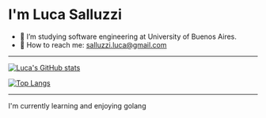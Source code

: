 # I'm Luca Salluzzi 


- 📖 I’m studying software engineering at University of Buenos Aires.
- 📧 How to reach me: salluzzi.luca@gmail.com
--- 

[![Luca's GitHub stats](https://github-readme-stats.vercel.app/api?username=salluzziluca&theme=dracula&count_private=true)](https://github.com/anuraghazra/github-readme-stats)

[![Top Langs](https://github-readme-stats.vercel.app/api/top-langs/?username=salluzziluca&theme=dracula&count_private=true)](https://github.com/anuraghazra/github-readme-stats)

---
I'm currently learning and enjoying golang

<!---
salluzziluca/salluzziluca is a ✨ special ✨ repository because its `README.md` (this file) appears on your GitHub profile.
You can click the Preview link to take a look at your changes.
--->
